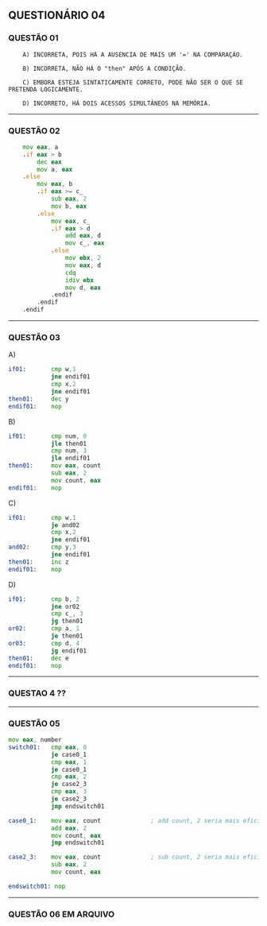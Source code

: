 ## QUESTIONÁRIO 04

### QUESTÃO 01

        A) INCORRETA, POIS HÁ A AUSENCIA DE MAIS UM '=' NA COMPARAÇÃO.

        B) INCORRETA, NÃO HÁ O "then" APÓS A CONDIÇÃO.

        C) EMBORA ESTEJA SINTATICAMENTE CORRETO, PODE NÃO SER O QUE SE PRETENDA LOGICAMENTE.

        D) INCORRETO, HÁ DOIS ACESSOS SIMULTÂNEOS NA MEMÓRIA.

-----
### QUESTÃO 02

```asm
    mov eax, a
    .if eax > b
        dec eax
        mov a, eax
    .else
        mov eax, b
        .if eax >= c_
            sub eax, 2
            mov b, eax
        .else
            mov eax, c_
            .if eax > d
                add eax, d
                mov c_, eax
            .else 
                mov ebx, 2
                mov eax, d
                cdq
                idiv ebx
                mov d, eax
            .endif
        .endif
    .endif

```
-----
### QUESTÃO 03
A)
```asm
if01:       cmp w,1
            jne endif01
            cmp x,2
            jne endif01
then01:     dec y
endif01:    nop
```

B)
```asm
if01:       cmp num, 0
            jle then01
            cmp num, 3
            jle endif01
then01:     mov eax, count 
            sub eax, 2
            mov count, eax
endif01:    nop     
```

C)
```asm
if01:       cmp w,1
            je and02
            cmp x,2
            jne endif01
and02:      cmp y,3 
            jne endif01
then01:     inc z
endif01:    nop
```

D)
```asm
if01:       cmp b, 2
            jne or02
            cmp c_, 3
            jg then01
or02:       cmp a, 1
            je then01
or03:       cmp d, 4
            jg endif01
then01:     dec e
endif01:    nop
```
-----
### QUESTAO 4 ??

----

### QUESTÃO 05

```asm
mov eax, number
switch01:   cmp eax, 0
            je case0_1
            cmp eax, 1
            je case0_1
            cmp eax, 2
            je case2_3
            cmp eax, 3
            je case2_3
            jmp endswitch01

case0_1:    mov eax, count              ; add count, 2 seria mais eficiente por conter menos acesso a memoria
            add eax, 2
            mov count, eax
            jmp endswitch01

case2_3:    mov eax, count              ; sub count, 2 seria mais eficiente por conter menos acesso a memoria
            sub eax, 2
            mov count, eax

endswitch01: nop
```

-----

### QUESTÃO 06 EM ARQUIVO